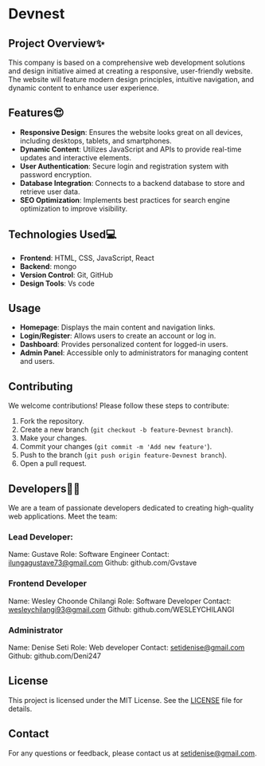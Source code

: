 # Devnest

## Project Overview✨

This company is based on a comprehensive web development solutions and design initiative aimed at creating a responsive, user-friendly website. The website will feature modern design principles, intuitive navigation, and dynamic content to enhance user experience.

## Features😍

- **Responsive Design**: Ensures the website looks great on all devices, including desktops, tablets, and smartphones.
- **Dynamic Content**: Utilizes JavaScript and APIs to provide real-time updates and interactive elements.
- **User Authentication**: Secure login and registration system with password encryption.
- **Database Integration**: Connects to a backend database to store and retrieve user data.
- **SEO Optimization**: Implements best practices for search engine optimization to improve visibility.

## Technologies Used💻

- **Frontend**: HTML, CSS, JavaScript, React
- **Backend**: mongo
- **Version Control**: Git, GitHub
- **Design Tools**: Vs code


## Usage

- **Homepage**: Displays the main content and navigation links.
- **Login/Register**: Allows users to create an account or log in.
- **Dashboard**: Provides personalized content for logged-in users.
- **Admin Panel**: Accessible only to administrators for managing content and users.

## Contributing

We welcome contributions! Please follow these steps to contribute:

1. Fork the repository.
2. Create a new branch (`git checkout -b feature-Devnest branch`).
3. Make your changes.
4. Commit your changes (`git commit -m 'Add new feature'`).
5. Push to the branch (`git push origin feature-Devnest branch`).
6. Open a pull request.

## Developers👨‍💻
We are a team of passionate developers dedicated to creating high-quality web applications. Meet the team:
### Lead Developer:
Name: Gustave 
Role: Software Engineer
Contact: ilungagustave73@gmail.com
Github: github.com/Gvstave

### Frontend Developer
Name: Wesley Choonde Chilangi
Role: Software Developer
Contact: wesleychilangi93@gmail.com
Github: github.com/WESLEYCHILANGI

### Administrator
Name: Denise Seti
Role: Web developer
Contact: setidenise@gmail.com
Github: github.com/Deni247

## License

This project is licensed under the MIT License. See the [LICENSE](LICENSE) file for details.

## Contact

For any questions or feedback, please contact us at [setidenise@gmail.com](mailto:setidenise@gmail.com).



